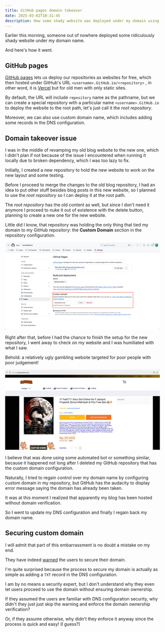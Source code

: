 ```yaml
---
title: GitHub pages domain takeover
date: 2025-03-02T10:31:45
description: How some shady website was deployed under my domain using GitHub pages.
---
```


Earlier this morning, someone out of nowhere deployed some ridiculously shady website under my domain name.

And here's how it went.

## GitHub pages

[GitHub pages](https://pages.GitHub.com/) lets us deploy our repositories as websites for free, which then hosted under GitHub's URL `<username>.GitHub.io/<repository>` , in other word, it is [Vercel](https://vercel.com) but for old men with only static sites.

By default, the URL will include `repository` name as the pathname, but we can create a special repository with a particular name `<username>.GitHub.io` to deploy the website to the root path, let's just call it the _root repository_.

Moreover, we can also use custom domain name, which includes adding some records in the DNS configuration.

## Domain takeover issue

I was in the middle of revamping my old blog website to the new one, which I didn't plan if not because of the issue I encountered when running it locally due to broken dependency, which I was too lazy to fix.

Initially, I created a new repository to hold the new website to work on the new layout and some testing.

Before I proceed to merge the changes to the old blog repository, I had an idea to put other stuff besides blog posts in this new website, so I planned to use the _root repository_ so I can deploy it at the root path.

The _root repository_ has the old content as well, but since I don't need it anymore I proceed to nuke it out of existence with the delete button, planning to create a new one for the new website.

Little did I know, that repository was holding the only thing that tied my domain to my GitHub repository: the **Custom Domain** section in the repository configuration.

![custom domain section](./custom-domain-config-section.png)

Right after that, before I had the chance to finish the setup for the new repository, I went away to check on my website and I was humiliated with what I saw.

Behold: a relatively ugly gambling website targeted for poor people with poor judgement!

![silly](./shady-gambling-website.jpeg)

I believe that was done using some automated bot or something similar, because it happened not long after I deleted my GitHub repository that has the custom domain configuration.

Naturally, I tried to regain control over my domain name by configuring custom domain in my repository, but GitHub has the audacity to display error message saying the domain has already been taken.

It was at this moment I realized that apparently my blog has been hosted without domain verification.

So I went to update my DNS configuration and finally I regain back my domain name.

## Securing custom domain

I will admit that part of this embarrassment is no doubt a mistake on my end.

They have indeed [warned](https://docs.GitHub.com/en/pages/configuring-a-custom-domain-for-your-GitHub-pages-site/managing-a-custom-domain-for-your-GitHub-pages-site#securing-your-custom-domain) the users to secure their domain.

I'm quite surprised because the process to _secure_ my domain is actually as simple as adding a `TXT` record in the DNS configuration.

I am by no means a security expert, but I don't understand why they even let users proceed to use the domain without ensuring domain ownership.

If they assumed the users are familiar with DNS configuration security, why didn't they just just skip the warning and enforce the domain ownership verification?

Or, if they assume otherwise, why didn't they enforce it anyway since the process is quick and easy! (I guess?)

